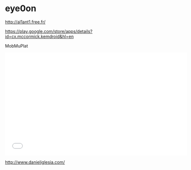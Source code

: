 # eye0on

<http://al1ant1.free.fr/>

<https://play.google.com/store/apps/details?id=cx.mccormick.kemdroid&hl=en>

[](http://www.youtube.com/watch?v=3mrKxubVE9U#t=171)

MobMuPlat

<iframe src="//player.vimeo.com/video/85295522?title=0&amp;byline=0&amp;portrait=0" width="600" height="338" frameborder="0" webkitallowfullscreen mozallowfullscreen allowfullscreen></iframe>

<http://www.danieliglesia.com/>
